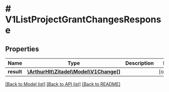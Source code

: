 # # V1ListProjectGrantChangesResponse

## Properties

Name | Type | Description | Notes
------------ | ------------- | ------------- | -------------
**result** | [**\ArthurHlt\Zitadel\Model\V1Change[]**](V1Change.md) |  | [optional]

[[Back to Model list]](../../README.md#models) [[Back to API list]](../../README.md#endpoints) [[Back to README]](../../README.md)
